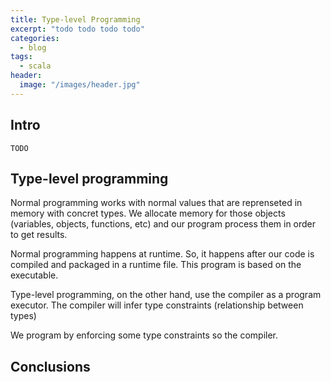 ```yaml
---
title: Type-level Programming
excerpt: "todo todo todo todo"
categories:
  - blog
tags:
  - scala
header:
  image: "/images/header.jpg"
---
```


## Intro

`TODO`

## Type-level programming

Normal programming works with normal values that are reprenseted in memory with concret types. We allocate memory for those objects (variables, objects, functions, etc) and our program process them in order to get results.

Normal programming happens at runtime. So, it happens after our code is compiled and packaged in a runtime file. This program is based on the executable.

Type-level programming, on the other hand, use the compiler as a program executor. The compiler will infer type constraints (relationship between types)

We program by enforcing some type constraints so the compiler.

## Conclusions